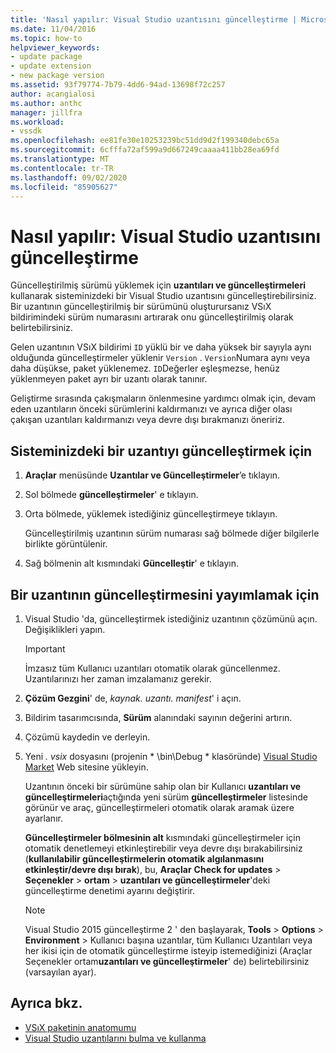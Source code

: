 ```yaml
---
title: 'Nasıl yapılır: Visual Studio uzantısını güncelleştirme | Microsoft Docs'
ms.date: 11/04/2016
ms.topic: how-to
helpviewer_keywords:
- update package
- update extension
- new package version
ms.assetid: 93f79774-7b79-4dd6-94ad-13698f72c257
author: acangialosi
ms.author: anthc
manager: jillfra
ms.workload:
- vssdk
ms.openlocfilehash: ee81fe30e10253239bc51dd9d2f199340debc65a
ms.sourcegitcommit: 6cfffa72af599a9d667249caaaa411bb28ea69fd
ms.translationtype: MT
ms.contentlocale: tr-TR
ms.lasthandoff: 09/02/2020
ms.locfileid: "85905627"
---
```

# <a name="how-to-update-a-visual-studio-extension"></a>Nasıl yapılır: Visual Studio uzantısını güncelleştirme
Güncelleştirilmiş sürümü yüklemek için **uzantıları ve güncelleştirmeleri** kullanarak sisteminizdeki bir Visual Studio uzantısını güncelleştirebilirsiniz. Bir uzantının güncelleştirilmiş bir sürümünü oluşturursanız VSıX bildirimindeki sürüm numarasını artırarak onu güncelleştirilmiş olarak belirtebilirsiniz.

 Gelen uzantının VSıX bildirimi `ID` yüklü bir ve daha yüksek bir sayıyla aynı olduğunda güncelleştirmeler yüklenir `Version` . `Version`Numara aynı veya daha düşükse, paket yüklenemez. `ID`Değerler eşleşmezse, henüz yüklenmeyen paket ayrı bir uzantı olarak tanınır.

 Geliştirme sırasında çakışmaların önlenmesine yardımcı olmak için, devam eden uzantıların önceki sürümlerini kaldırmanızı ve ayrıca diğer olası çakışan uzantıları kaldırmanızı veya devre dışı bırakmanızı öneririz.

## <a name="to-update-an-extension-on-your-system"></a>Sisteminizdeki bir uzantıyı güncelleştirmek için

1. **Araçlar** menüsünde **Uzantılar ve Güncelleştirmeler**’e tıklayın.

2. Sol bölmede **güncelleştirmeler**' e tıklayın.

3. Orta bölmede, yüklemek istediğiniz güncelleştirmeye tıklayın.

     Güncelleştirilmiş uzantının sürüm numarası sağ bölmede diğer bilgilerle birlikte görüntülenir.

4. Sağ bölmenin alt kısmındaki **Güncelleştir**' e tıklayın.

## <a name="to-publish-an-update-of-an-extension"></a>Bir uzantının güncelleştirmesini yayımlamak için

1. Visual Studio 'da, güncelleştirmek istediğiniz uzantının çözümünü açın. Değişiklikleri yapın.

    > [!IMPORTANT]
    > İmzasız tüm Kullanıcı uzantıları otomatik olarak güncellenmez. Uzantılarınızı her zaman imzalamanız gerekir.

2. **Çözüm Gezgini**' de, *kaynak. uzantı. manifest*' i açın.

3. Bildirim tasarımcısında, **Sürüm** alanındaki sayının değerini artırın.

4. Çözümü kaydedin ve derleyin.

5. Yeni *. vsix* dosyasını (projenin * \bin\Debug \* klasöründe) [Visual Studio Market](https://marketplace.visualstudio.com/vs) Web sitesine yükleyin.

     Uzantının önceki bir sürümüne sahip olan bir Kullanıcı **uzantıları ve güncelleştirmeleri**açtığında yeni sürüm **güncelleştirmeler** listesinde görünür ve araç, güncelleştirmeleri otomatik olarak aramak üzere ayarlanır.

     **Güncelleştirmeler bölmesinin alt** kısmındaki güncelleştirmeler için otomatik denetlemeyi etkinleştirebilir veya devre dışı bırakabilirsiniz (**kullanılabilir güncelleştirmelerin otomatik algılanmasını etkinleştir/devre dışı bırak**), bu, **Araçlar** **Check for updates**  >  **Seçenekler**  >  **ortam**  >  **uzantıları ve güncelleştirmeler**'deki güncelleştirme denetimi ayarını değiştirir.

    > [!NOTE]
    > Visual Studio 2015 güncelleştirme 2 ' den başlayarak, **Tools**  >  **Options**  >  **Environment**  >  Kullanıcı başına uzantılar, tüm Kullanıcı Uzantıları veya her ikisi için de otomatik güncelleştirme isteyip istemediğinizi (Araçlar Seçenekler ortam**uzantıları ve güncelleştirmeler**' de) belirtebilirsiniz (varsayılan ayar).

## <a name="see-also"></a>Ayrıca bkz.
- [VSıX paketinin anatomumu](../extensibility/anatomy-of-a-vsix-package.md)
- [Visual Studio uzantılarını bulma ve kullanma](../ide/finding-and-using-visual-studio-extensions.md)
